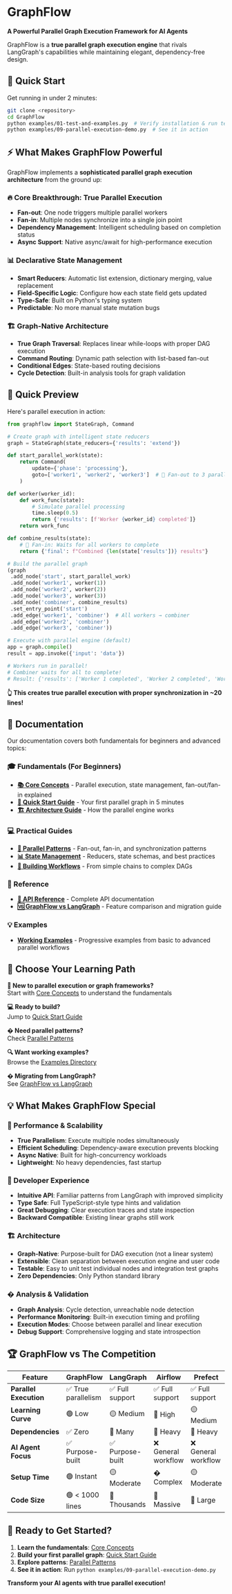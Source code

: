 # GraphFlow

**A Powerful Parallel Graph Execution Framework for AI Agents**

GraphFlow is a **true parallel graph execution engine** that rivals LangGraph's capabilities while maintaining elegant, dependency-free design.

## 🚀 Quick Start

Get running in under 2 minutes:

```bash
git clone <repository>
cd GraphFlow
python examples/01-test-and-examples.py  # Verify installation & run tests
python examples/09-parallel-execution-demo.py  # See it in action
```

## ⚡ What Makes GraphFlow Powerful

GraphFlow implements a **sophisticated parallel graph execution architecture** from the ground up:

### 🔥 **Core Breakthrough: True Parallel Execution**
- **Fan-out**: One node triggers multiple parallel workers
- **Fan-in**: Multiple nodes synchronize into a single join point  
- **Dependency Management**: Intelligent scheduling based on completion status
- **Async Support**: Native async/await for high-performance execution

### 📊 **Declarative State Management**
- **Smart Reducers**: Automatic list extension, dictionary merging, value replacement
- **Field-Specific Logic**: Configure how each state field gets updated
- **Type-Safe**: Built on Python's typing system
- **Predictable**: No more manual state mutation bugs

### 🏗️ **Graph-Native Architecture**
- **True Graph Traversal**: Replaces linear while-loops with proper DAG execution
- **Command Routing**: Dynamic path selection with list-based fan-out
- **Conditional Edges**: State-based routing decisions
- **Cycle Detection**: Built-in analysis tools for graph validation

## 🌟 Quick Preview

Here's parallel execution in action:

```python
from graphflow import StateGraph, Command

# Create graph with intelligent state reducers
graph = StateGraph(state_reducers={'results': 'extend'})

def start_parallel_work(state):
    return Command(
        update={'phase': 'processing'},
        goto=['worker1', 'worker2', 'worker3']  # 🔀 Fan-out to 3 parallel workers
    )

def worker(worker_id):
    def work_func(state):
        # Simulate parallel processing
        time.sleep(0.5)  
        return {'results': [f'Worker {worker_id} completed']}
    return work_func

def combine_results(state):
    # 🔗 Fan-in: Waits for all workers to complete
    return {'final': f"Combined {len(state['results'])} results"}

# Build the parallel graph
(graph
 .add_node('start', start_parallel_work)
 .add_node('worker1', worker(1))
 .add_node('worker2', worker(2)) 
 .add_node('worker3', worker(3))
 .add_node('combiner', combine_results)
 .set_entry_point('start')
 .add_edge('worker1', 'combiner')  # All workers → combiner
 .add_edge('worker2', 'combiner')
 .add_edge('worker3', 'combiner'))

# Execute with parallel engine (default)
app = graph.compile()
result = app.invoke({'input': 'data'})

# Workers run in parallel! 
# Combiner waits for all to complete!
# Result: {'results': ['Worker 1 completed', 'Worker 2 completed', 'Worker 3 completed'], 'final': 'Combined 3 results'}
```

**👆 This creates true parallel execution with proper synchronization in ~20 lines!**

## 📖 Documentation

Our documentation covers both fundamentals for beginners and advanced topics:

### **🎓 Fundamentals (For Beginners)**
- **[📚 Core Concepts](docs/01-core-concepts.md)** - Parallel execution, state management, fan-out/fan-in explained
- **[🚀 Quick Start Guide](docs/02-quick-start.md)** - Your first parallel graph in 5 minutes  
- **[🏗️ Architecture Guide](docs/03-architecture.md)** - How the parallel engine works

### **💻 Practical Guides**
- **[🔄 Parallel Patterns](docs/04-parallel-patterns.md)** - Fan-out, fan-in, and synchronization patterns
- **[📊 State Management](docs/05-state-management.md)** - Reducers, state schemas, and best practices
- **[🎯 Building Workflows](docs/06-building-workflows.md)** - From simple chains to complex DAGs

### **📘 Reference**
- **[📖 API Reference](docs/07-api-reference.md)** - Complete API documentation
- **[🆚 GraphFlow vs LangGraph](docs/08-comparison.md)** - Feature comparison and migration guide

### **💡 Examples**
- **[Working Examples](examples/)** - Progressive examples from basic to advanced parallel workflows

## 🎯 Choose Your Learning Path

**🔰 New to parallel execution or graph frameworks?**  
Start with [Core Concepts](docs/01-core-concepts.md) to understand the fundamentals

**💻 Ready to build?**  
Jump to [Quick Start Guide](docs/02-quick-start.md)

**� Need parallel patterns?**  
Check [Parallel Patterns](docs/04-parallel-patterns.md)

**🔍 Want working examples?**  
Browse the [Examples Directory](examples/)

**� Migrating from LangGraph?**  
See [GraphFlow vs LangGraph](docs/08-comparison.md)

## 💡 What Makes GraphFlow Special

### **🚀 Performance & Scalability**
- **True Parallelism**: Execute multiple nodes simultaneously
- **Efficient Scheduling**: Dependency-aware execution prevents blocking
- **Async Native**: Built for high-concurrency workloads
- **Lightweight**: No heavy dependencies, fast startup

### **🧠 Developer Experience**
- **Intuitive API**: Familiar patterns from LangGraph with improved simplicity
- **Type Safe**: Full TypeScript-style type hints and validation
- **Great Debugging**: Clear execution traces and state inspection
- **Backward Compatible**: Existing linear graphs still work

### **🏗️ Architecture**
- **Graph-Native**: Purpose-built for DAG execution (not a linear system)
- **Extensible**: Clean separation between execution engine and user code
- **Testable**: Easy to unit test individual nodes and integration test graphs
- **Zero Dependencies**: Only Python standard library

### **� Analysis & Validation**
- **Graph Analysis**: Cycle detection, unreachable node detection
- **Performance Monitoring**: Built-in execution timing and profiling
- **Execution Modes**: Choose between parallel and linear execution
- **Debug Support**: Comprehensive logging and state introspection

## 🏆 GraphFlow vs The Competition

| Feature | GraphFlow | LangGraph | Airflow | Prefect |
|---------|-------------|-----------|---------|---------|
| **Parallel Execution** | ✅ True parallelism | ✅ Full support | ✅ Full support | ✅ Full support |
| **Learning Curve** | 🟢 Low | 🟡 Medium | 🔴 High | 🟡 Medium |
| **Dependencies** | ✅ Zero | 🔴 Many | 🔴 Heavy | 🔴 Heavy |
| **AI Agent Focus** | ✅ Purpose-built | ✅ Purpose-built | ❌ General workflow | ❌ General workflow |
| **Setup Time** | 🟢 Instant | 🟡 Moderate | � Complex | 🟡 Moderate |
| **Code Size** | 🟢 < 1000 lines | 🔴 Thousands | 🔴 Massive | 🔴 Large |

## 🚀 Ready to Get Started?

1. **Learn the fundamentals**: [Core Concepts](docs/01-core-concepts.md)
2. **Build your first parallel graph**: [Quick Start Guide](docs/02-quick-start.md)  
3. **Explore patterns**: [Parallel Patterns](docs/04-parallel-patterns.md)
4. **See it in action**: Run `python examples/09-parallel-execution-demo.py`

**Transform your AI agents with true parallel execution!**
